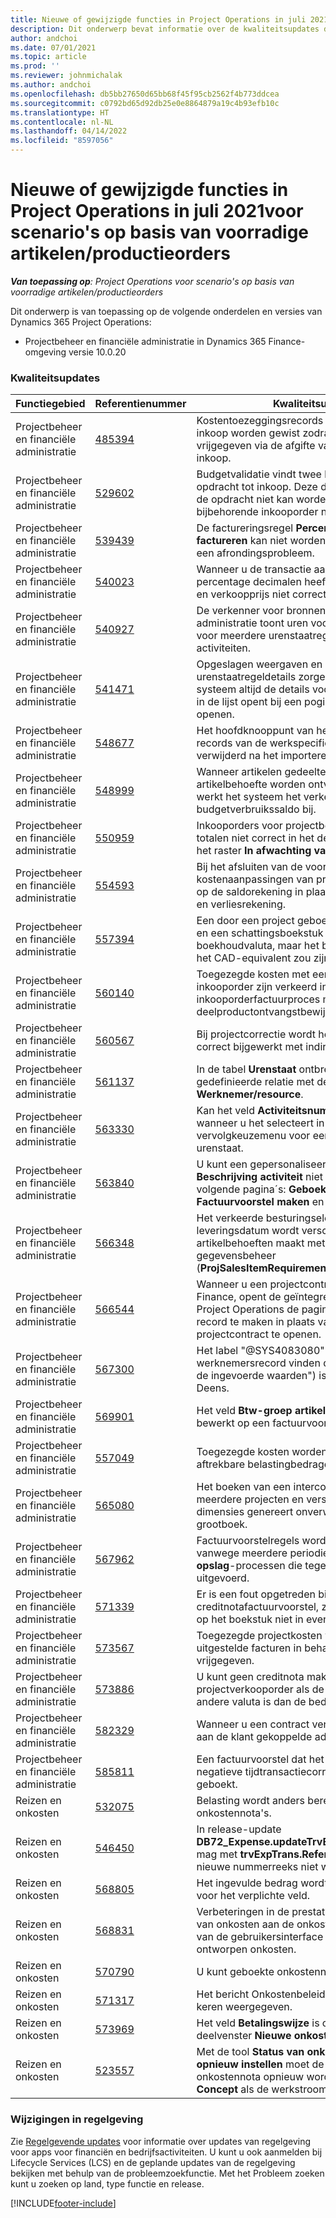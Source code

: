 ```yaml
---
title: Nieuwe of gewijzigde functies in Project Operations in juli 2021voor scenario's op basis van voorradige artikelen/productieorders
description: Dit onderwerp bevat informatie over de kwaliteitsupdates die beschikbaar zijn in de release van juli 2021 van Project Operations voor scenario´s op basis van voorradige artikelen/productieorders.
author: andchoi
ms.date: 07/01/2021
ms.topic: article
ms.prod: ''
ms.reviewer: johnmichalak
ms.author: andchoi
ms.openlocfilehash: db5bb27650d65bb68f45f95cb2562f4b773ddcea
ms.sourcegitcommit: c0792bd65d92db25e0e8864879a19c4b93efb10c
ms.translationtype: HT
ms.contentlocale: nl-NL
ms.lasthandoff: 04/14/2022
ms.locfileid: "8597056"
---
```

# <a name="whats-new-or-changed-in-project-operations-july-2021-for-stockedproduction-based-scenarios"></a>Nieuwe of gewijzigde functies in Project Operations in juli 2021voor scenario's op basis van voorradige artikelen/productieorders

_**Van toepassing op**: Project Operations voor scenario's op basis van voorradige artikelen/productieorders_

Dit onderwerp is van toepassing op de volgende onderdelen en versies van Dynamics 365 Project Operations:

- Projectbeheer en financiële administratie in Dynamics 365 Finance-omgeving versie 10.0.20
 
### <a name="quality-updates"></a>Kwaliteitsupdates
                                                                                                                                                                                  
| Functiegebied                      | Referentienummer| Kwaliteitsupdate                                                                                                                                                                          |
|-----------------------------------|--------|---------------------------------------------------------------------------------------------------------------------------------------------------------------------------------|
| Projectbeheer en financiële administratie | [485394](https://fix.lcs.dynamics.com/Issue/Details/?bugId=485394) | Kostentoezeggingsrecords van een opdracht tot inkoop worden gewist zodra de inkooporder is vrijgegeven via de afgifte van de opdracht tot inkoop.                                                                           |
| Projectbeheer en financiële administratie | [529602](https://fix.lcs.dynamics.com/Issue/Details/?bugId=529602) | Budgetvalidatie vindt twee keer plaats op een opdracht tot inkoop. Deze duplicatie betekent dat de opdracht niet kan worden afgesloten en dat de bijbehorende inkooporder niet wordt gemaakt.                                                                                                                        |
| Projectbeheer en financiële administratie | [539439](https://fix.lcs.dynamics.com/Issue/Details/?bugId=539439) | De factureringsregel **Percentage om op te factureren** kan niet worden voltooid vanwege een afrondingsprobleem.                                                                              |
| Projectbeheer en financiële administratie | [540023](https://fix.lcs.dynamics.com/Issue/Details/?bugId=540023) | Wanneer u de transactie aanpast en het percentage decimalen heeft, worden de kostprijs en verkoopprijs niet correct aangepast.                                      |
| Projectbeheer en financiële administratie | [540927](https://fix.lcs.dynamics.com/Issue/Details/?bugId=540927) | De verkenner voor bronnen van de financiële administratie toont uren voor één urenstaatregel voor meerdere urenstaatregels met verschillende activiteiten.                                      |
| Projectbeheer en financiële administratie | [541471](https://fix.lcs.dynamics.com/Issue/Details/?bugId=541471) | Opgeslagen weergaven en personalisatie van urenstaatregeldetails zorgen ervoor dat het systeem altijd de details voor de eerste urenstaat in de lijst opent bij een poging een urenstaat te openen.  |
| Projectbeheer en financiële administratie | [548677](https://fix.lcs.dynamics.com/Issue/Details/?bugId=548677) | Het hoofdknooppunt van het project verdwijnt en records van de werkspecificatiestructuur worden verwijderd na het importeren.                                                                                             |
| Projectbeheer en financiële administratie | [548999](https://fix.lcs.dynamics.com/Issue/Details/?bugId=548999) | Wanneer artikelen gedeeltelijk vanuit de artikelbehoefte worden ontvangen en uitgegeven, werkt het systeem het verkeerde budgetverbruikssaldo bij. |
| Projectbeheer en financiële administratie | [550959](https://fix.lcs.dynamics.com/Issue/Details/?bugId=550959) | Inkooporders voor projectbehoud tonen de totalen niet correct in het deelvenster **Totalen** of het raster **In afwachting van factuur**.                                                                  |
| Projectbeheer en financiële administratie | [554593](https://fix.lcs.dynamics.com/Issue/Details/?bugId=554593) | Bij het afsluiten van de voorraad worden kostenaanpassingen van projectartikelen geboekt op de saldorekening in plaats van op de winst- en verliesrekening.                                                            |
| Projectbeheer en financiële administratie | [557394](https://fix.lcs.dynamics.com/Issue/Details/?bugId=557394) | Een door een project geboekt transactieboekstuk en een schattingsboekstuk gebruiken USD als boekhoudvaluta, maar het bedrag geeft aan wat het CAD-equivalent zou zijn.              |
| Projectbeheer en financiële administratie | [560140](https://fix.lcs.dynamics.com/Issue/Details/?bugId=560140) | Toegezegde kosten met een artikelbehoefte en inkooporder zijn verkeerd in het inkooporderfactuurproces met een deelproductontvangstbewijs en deelfacturering.       |
| Projectbeheer en financiële administratie | [560567](https://fix.lcs.dynamics.com/Issue/Details/?bugId=560567) | Bij projectcorrectie wordt het verkoopbedrag niet correct bijgewerkt met indirecte kosten.                                                                                    |
| Projectbeheer en financiële administratie | [561137](https://fix.lcs.dynamics.com/Issue/Details/?bugId=561137) | In de tabel **Urenstaat** ontbreekt een gedefinieerde relatie met de weergave **Werknemer/resource**.                                                                                   |
| Projectbeheer en financiële administratie | [563330](https://fix.lcs.dynamics.com/Issue/Details/?bugId=563330) | Kan het veld **Activiteitsnummer** niet invullen wanneer u het selecteert in het vervolgkeuzemenu voor een intercompany-urenstaat.                                                                 |
| Projectbeheer en financiële administratie | [563840](https://fix.lcs.dynamics.com/Issue/Details/?bugId=563840) | U kunt een gepersonaliseerd veld voor **Doel** of **Beschrijving activiteit** niet toevoegen aan de volgende pagina´s: **Geboekte projecttransactie**, **Factuurvoorstel maken** en **Factuurvoorstel**.  |
| Projectbeheer en financiële administratie | [566348](https://fix.lcs.dynamics.com/Issue/Details/?bugId=566348) | Het verkeerde besturingselement voor leveringsdatum wordt verschaft wanneer u artikelbehoeften maakt met behulp van gegevensbeheer (**ProjSalesItemRequirementEntity**).                                              |
| Projectbeheer en financiële administratie | [566544](https://fix.lcs.dynamics.com/Issue/Details/?bugId=566544) | Wanneer u een projectcontract-ID selecteert in Finance, opent de geïntegreerde omgeving van Project Operations de pagina om een nieuw record te maken in plaats van het bestaande projectcontract te openen.                                                                                                                 |
| Projectbeheer en financiële administratie | [567300](https://fix.lcs.dynamics.com/Issue/Details/?bugId=567300) |  Het label "@SYS4083080" ("Kan geen uniek werknemersrecord vinden dat overeenkomt met de ingevoerde waarden") is niet vertaald naar het Deens.                                |
| Projectbeheer en financiële administratie | [569901](https://fix.lcs.dynamics.com/Issue/Details/?bugId=569901) | Het veld **Btw-groep artikel** kan niet worden bewerkt op een factuurvoorstel.                                                                               |
| Projectbeheer en financiële administratie | [557049](https://fix.lcs.dynamics.com/Issue/Details/?bugId=557049) | Toegezegde kosten worden overschat met niet-aftrekbare belastingbedragen.                                                                                                    |
| Projectbeheer en financiële administratie | [565080](https://fix.lcs.dynamics.com/Issue/Details/?bugId=565080) | Het boeken van een intercompany-urenstaat met meerdere projecten en verschillende financiële dimensies genereert onverwachte waarden in het grootboek.                             |
| Projectbeheer en financiële administratie | [567962](https://fix.lcs.dynamics.com/Issue/Details/?bugId=567962) | Factuurvoorstelregels worden gedupliceerd vanwege meerdere periodieke **Importeren uit opslag**-processen die tegelijkertijd worden uitgevoerd.                                      |
| Projectbeheer en financiële administratie | [571339](https://fix.lcs.dynamics.com/Issue/Details/?bugId=571339) | Er is een fout opgetreden bij het boeken van het creditnotafactuurvoorstel, zodat de transacties op het boekstuk niet in evenwicht zijn.    |
| Projectbeheer en financiële administratie | [573567](https://fix.lcs.dynamics.com/Issue/Details/?bugId=573567) | Toegezegde projectkosten worden onjuist nadat uitgestelde facturen in behandeling zijn vrijgegeven.                                                                             |
| Projectbeheer en financiële administratie | [573886](https://fix.lcs.dynamics.com/Issue/Details/?bugId=573886) | U kunt geen creditnota maken voor een projectverkooporder als de belasting in een andere valuta is dan de bedrijfsvaluta.                                      |
| Projectbeheer en financiële administratie | [582329](https://fix.lcs.dynamics.com/Issue/Details/?bugId=582329) | Wanneer u een contract verwijdert, wordt ook het aan de klant gekoppelde adres verwijderd.                                                                                     |
| Projectbeheer en financiële administratie | [585811](https://fix.lcs.dynamics.com/Issue/Details/?bugId=585811) | Een factuurvoorstel dat het resultaat is van een negatieve tijdtransactiecorrectie, kan niet worden geboekt.                                                                    |
| Reizen en onkosten                  | [532075](https://fix.lcs.dynamics.com/Issue/Details/?bugId=532075) | Belasting wordt anders berekend in onkostennota's.                                                                                                                  |
| Reizen en onkosten                  | [546450](https://fix.lcs.dynamics.com/Issue/Details/?bugId=546450) | In release-update **DB72_Expense.updateTrvExpTransProjTransId()** mag met **trvExpTrans.ReferenceDataAreaId** de nieuwe nummerreeks niet worden gemaakt.                    |
| Reizen en onkosten                  | [568805](https://fix.lcs.dynamics.com/Issue/Details/?bugId=568805) | Het ingevulde bedrag wordt niet weergegeven voor het verplichte veld.                                                                                                             |
| Reizen en onkosten                  | [568831](https://fix.lcs.dynamics.com/Issue/Details/?bugId=568831) | Verbeteringen in de prestaties van het toevoegen van onkosten aan de onkostennota met behulp van de gebruikersinterface voor nieuw ontworpen onkosten.                                                            |
| Reizen en onkosten                  | [570790](https://fix.lcs.dynamics.com/Issue/Details/?bugId=570790) | U kunt geboekte onkostennota's verwijderen.                                                                                           |
| Reizen en onkosten                  | [571317](https://fix.lcs.dynamics.com/Issue/Details/?bugId=571317) | Het bericht Onkostenbeleid wordt meerdere keren weergegeven.                                                                                                       |
| Reizen en onkosten                  | [573969](https://fix.lcs.dynamics.com/Issue/Details/?bugId=573969) | Het veld **Betalingswijze** is opgenomen in het deelvenster **Nieuwe onkosten**.                                                                                                      |
| Reizen en onkosten                  | [523557](https://fix.lcs.dynamics.com/Issue/Details/?bugId=523557) | Met de tool **Status van onkostendocument opnieuw instellen** moet de status van de onkostennota opnieuw worden ingesteld op **Concept** als de werkstroom niet is gevonden. 

### <a name="regulatory-updates"></a>Wijzigingen in regelgeving
Zie [Regelgevende updates](/dynamics365/finance/localizations/regulatory-updates) voor informatie over updates van regelgeving voor apps voor financiën en bedrijfsactiviteiten. U kunt u ook aanmelden bij Lifecycle Services (LCS) en de geplande updates van de regelgeving bekijken met behulp van de probleemzoekfunctie. Met het Probleem zoeken kunt u zoeken op land, type functie en release.


[!INCLUDE[footer-include](../../includes/footer-banner.md)]
